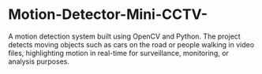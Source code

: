 # Motion-Detector-Mini-CCTV-
A motion detection system built using OpenCV and Python. The project detects moving objects such as cars on the road or people walking in video files, highlighting motion in real-time for surveillance, monitoring, or analysis purposes.
